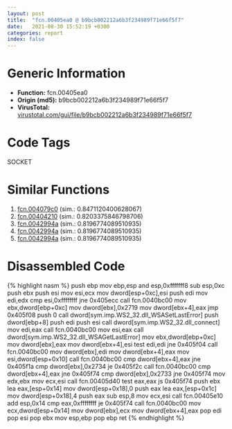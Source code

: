 ```yaml
---
layout: post
title:  "fcn.00405ea0 @ b9bcb002212a6b3f234989f71e66f5f7"
date:   2021-08-30 15:52:19 +0300
categories: report
index: false
---
```


# Generic Information
- **Function:** fcn.00405ea0
- **Origin (md5):** b9bcb002212a6b3f234989f71e66f5f7
- **VirusTotal:** [virustotal.com/gui/file/b9bcb002212a6b3f234989f71e66f5f7][virustotal_ref]

# Code Tags
<span class="tag" id="SOCKET">SOCKET</span>


# Similar Functions

1. [fcn.004079c0][similar_1_ref] (sim.: 0.8471120400628067)
2. [fcn.00404210][similar_2_ref] (sim.: 0.8203375846798706)
3. [fcn.0042994a][similar_3_ref] (sim.: 0.8196774089510935)
4. [fcn.0042994a][similar_4_ref] (sim.: 0.8196774089510935)
5. [fcn.0042994a][similar_5_ref] (sim.: 0.8196774089510935)


# Disassembled Code

{% highlight nasm %}
push ebp
mov ebp,esp
and esp,0xfffffff8
sub esp,0xc
push ebx
push esi
mov esi,ecx
mov dword[esp+0xc],esi
push edi
mov edi,edx
cmp esi,0xffffffff
jne 0x405ecc
call fcn.0040bc00
mov ebx,dword[ebp+0xc]
mov dword[ebx],0x2719
mov dword[ebx+4],eax
jmp 0x405f08
push 0
call dword[sym.imp.WS2_32.dll_WSASetLastError]
push dword[ebp+8]
push edi
push esi
call dword[sym.imp.WS2_32.dll_connect]
mov edi,eax
call fcn.0040bc00
mov esi,eax
call dword[sym.imp.WS2_32.dll_WSAGetLastError]
mov ebx,dword[ebp+0xc]
mov dword[ebx],eax
mov dword[ebx+4],esi
test edi,edi
jne 0x405f04
call fcn.0040bc00
mov dword[ebx],edi
mov dword[ebx+4],eax
mov esi,dword[esp+0x10]
call fcn.0040bc00
cmp dword[ebx+4],eax
jne 0x405f1a
cmp dword[ebx],0x2734
je 0x405f2c
call fcn.0040bc00
cmp dword[ebx+4],eax
jne 0x405f74
cmp dword[ebx],0x2733
jne 0x405f74
mov edx,ebx
mov ecx,esi
call fcn.00405d40
test eax,eax
js 0x405f74
push ebx
lea eax,[esp+0x14]
mov dword[esp+0x18],0
push eax
lea eax,[esp+0x1c]
mov dword[esp+0x18],4
push eax
sub esp,8
mov ecx,esi
call fcn.00405e10
add esp,0x14
cmp eax,0xffffffff
je 0x405f74
call fcn.0040bc00
mov ecx,dword[esp+0x14]
mov dword[ebx],ecx
mov dword[ebx+4],eax
pop edi
pop esi
pop ebx
mov esp,ebp
pop ebp
ret
{% endhighlight %}


[similar_1_ref]: /report/fcn.004079c0@b9bcb002212a6b3f234989f71e66f5f7
[similar_2_ref]: /report/fcn.00404210@065d95e046989885ac0aa05648eeda39
[similar_3_ref]: /report/fcn.0042994a@4e3033826014f003be2266887761c806
[similar_4_ref]: /report/fcn.0042994a@b8b9cf6862b0d68d10750002e5baaf97
[similar_5_ref]: /report/fcn.0042994a@f675eb7591a3862690b6cdc54d5604df
[virustotal_ref]: https://www.virustotal.com/gui/file/b9bcb002212a6b3f234989f71e66f5f7